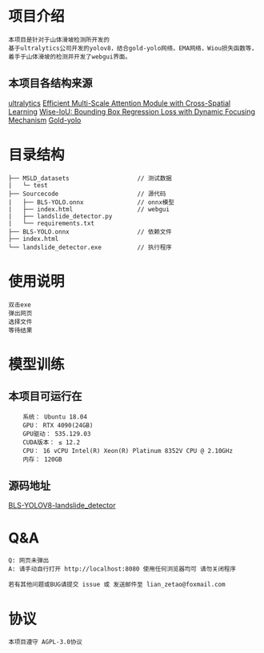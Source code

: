 # 项目介绍

    本项目是针对于山体滑坡检测所开发的
    基于ultralytics公司开发的yolov8，结合gold-yolo网络，EMA网络，Wiou损失函数等，着手于山体滑坡的检测并开发了webgui界面。

## 本项目各结构来源
[ultralytics](https://github.com/ultralytics/ultralytics)
[Efficient Multi-Scale Attention Module with Cross-Spatial Learning](https://arxiv.org/abs/2305.13563v1)
[Wise-IoU: Bounding Box Regression Loss with Dynamic Focusing Mechanism](https://arxiv.org/abs/2301.10051)
[Gold-yolo](https://github.com/huawei-noah/Efficient-Computing/tree/master/Detection/Gold-YOLO)

# 目录结构          
    ├── MSLD_datasets                   // 测试数据
    |   └─ test
    ├── Sourcecode                      // 源代码
    |   ├── BLS-YOLO.onnx               // onnx模型
    |   ├── index.html                  // webgui
    |   ├── landslide_detector.py       
    |   └── requirements.txt
    ├── BLS-YOLO.onnx                   // 依赖文件
    ├── index.html                      
    └── landslide_detector.exe          // 执行程序

# 使用说明

    双击exe
    弹出网页
    选择文件
    等待结果

# 模型训练

## 本项目可运行在
        系统： Ubuntu 18.04 
        GPU： RTX 4090(24GB)
        GPU驱动： 535.129.03
        CUDA版本： ≤ 12.2
        CPU： 16 vCPU Intel(R) Xeon(R) Platinum 8352V CPU @ 2.10GHz
        内存： 120GB
## 源码地址
[BLS-YOLOV8-landslide_detector](https://github.com/laizhangtu/BLS-YOLOV8-landslide_detector)

# Q&A

    Q: 网页未弹出
    A: 请手动自行打开 http://localhost:8080 使用任何浏览器均可 请勿关闭程序

    若有其他问题或BUG请提交 issue 或 发送邮件至 lian_zetao@foxmail.com

# 协议
    本项目遵守 AGPL-3.0协议
